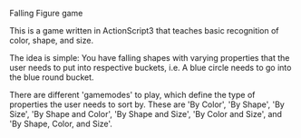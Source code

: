 Falling Figure game

This is a game written in ActionScript3 that teaches basic recognition of color, shape, and size.

The idea is simple:
You have falling shapes with varying properties that the user needs to put into respective buckets, i.e. A blue circle needs to go into the blue round bucket.

There are different 'gamemodes' to play, which define the type of properties the user needs to sort by. These are 'By Color', 'By Shape', 'By Size', 'By Shape and Color', 'By Shape and Size', 'By Color and Size', and 'By Shape, Color, and Size'.

